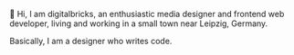 🖖 Hi, I am digitalbricks, an enthusiastic media designer and frontend web developer, living and working in a small town near Leipzig, Germany.

Basically, I am a designer who writes code.

